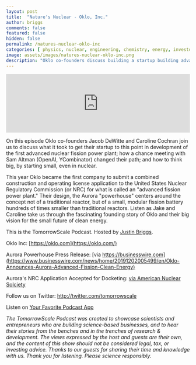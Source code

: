 ```yaml
---
layout: post
title:  "Nature's Nuclear - Oklo, Inc."
author: briggs
comments: false
featured: false
hidden: false
permalink: /natures-nuclear-oklo-inc
categories: [ physics, nuclear, engineering, chemistry, energy, investors, startup ]
image: assets/images/natures-nuclear-oklo-inc.png
description: "Oklo co-founders discuss building a startup building advanced nuclear powerplants."
---
```


<iframe src="https://anchor.fm/tomorrowscale/embed/episodes/Natures-Nuclear---Oklo-Inc-efad3j" height="160px" width="100%" frameborder="0" scrolling="no"></iframe>

On this episode Oklo co-founders Jacob DeWitte and Caroline Cochran join us to discuss what it took to get their startup to this point in development of the first advanced nuclear fission power plant; how a chance meeting with Sam Altman (OpenAI, YCombinator) changed their path; and how to think big, by starting small, even in nuclear.

This year Oklo became the first company to submit a combined construction and operating license application to the United States Nuclear Regulatory Commission (or NRC) for what is called an "advanced fission power plant." Their design, the Aurora "powerhouse" centers around the concept not of a traditional reactor, but of a small, modular fission battery hundreds of times smaller than traditional reactors. Listen as Jake and Caroline take us through the fascinating founding story of Oklo and their big vision for the small future of clean energy. 

This is the TomorrowScale Podcast. Hosted by [Justin Briggs](https://www.linkedin.com/in/briggsly).

Oklo Inc: [https://oklo.com](https://oklo.com/)

Aurora Powerhouse Press Release: [via https://businesswire.com](https://www.businesswire.com/news/home/20191202005499/en/Oklo-Announces-Aurora-Advanced-Fission-Clean-Energy)

Aurora's NRC Application Accepted for Docketing: [via American Nuclear Solciety](https://www.ans.org/news/article-269/auroras-docketing-marks-dawn-for-advanced-reactor-licensing/)

Follow us on Twitter: <a href="http://twitter.com/tomorrowscale" target="_blank" rel="noopener ugc noreferrer">http://twitter.com/tomorrowscale</a>

Listen on [Your Favorite Podcast App](https://anchor.fm/tomorrowscale/)

*The TomorrowScale Podcast was created to showcase scientists and entrepreneurs who are building science-based businesses, and to hear their stories from the benches and in the trenches of research & development. The views expressed by the host and guests are their own, and the content of this show should not be considered legal, tax, or investing advice. Thanks to our guests for sharing their time and knowledge with us. Thank you for listening. Please science responsibly.*